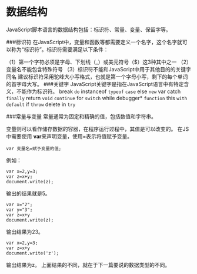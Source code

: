 数据结构
===================
JavaScript脚本语言的数据结构包括：标识符、常量、变量、保留字等。


###标识符
在JavaScript中，变量和函数等都需要定义一个名字，这个名字就可以称为“标识符”。标识符需要满足以下条件：

（1）第一个字符必须是字母、下划线（_）或美元符号（$）这3种其中之一
（2）变量名不能包含特殊符号
（3）标识符不能和JavaScript中用于其他目的的关键字同名
建议标识符采用驼峰大小写格式，也就是第一个字母小写，剩下的每个单词的首字母大写。
###关键字
JavaScript关键字是指在JavaScript语言中有特定含义，不能作为标识符。
break `do` instanceof `typeof`
`case` else `new` var
catch `finally` return `void`
`continue` for `switch` while
debugger* `function` this `with`
`default` if `throw` delete 
in `try`


###常量与变量
常量通常为固定和精确的值，包括数值和字符串。

变量则可以看作储存数据的容器，在程序运行过程中，其值是可以改变的。
在JS中需要使用 **var**来声明变量，使用=表示将值赋予变量。
 
    var 变量名=赋予变量的值;
例如：
   
    var x=2,y=3;
    var z=x+y;
    document.write(z);
输出的结果就是5。
```
var x="2";
var y="3";
var z=x+y
document.write(z);
```
输出结果为23。
```
var x=2,y=3;
var z=x+y
document.write('z');
```
输出结果为z。
上面结果的不同，就在于下一篇要说的数据类型的不同。